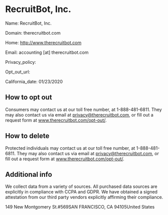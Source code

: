 
# RecruitBot, Inc.

Name: RecruitBot, Inc.

Domain: therecruitbot.com

Home: http://www.therecruitbot.com

Email: accounting [at] therecruitbot.com

Privacy_policy: 

Opt_out_url: 

California_date: 01/23/2020



## How to opt out

Consumers may contact us at our toll free number, at 1-888-481-6811. They may also contact us via email at privacy@therecruitbot.com, or fill out a request form at www.therecruitbot.com/opt-out/.

## How to delete

Protected individuals may contact us at our toll free number, at 1-888-481-6811. They may also contact us via email at privacy@therecruitbot.com, or fill out a request form at www.therecruitbot.com/opt-out/.

## Additional info

We collect data from a variety of sources. All purchased data sources are explicitly in compliance with CCPA and GDPR. We have obtained a signed attestation from our third party vendors explicitly affirming their compliance.

149 New Montgomery St.#569SAN FRANCISCO, CA 94105United States

